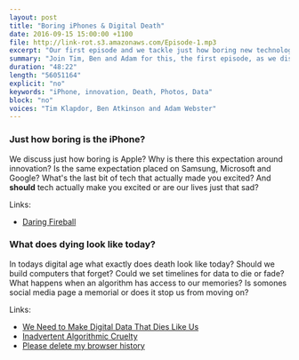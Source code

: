 ```yaml
---
layout: post
title: "Boring iPhones & Digital Death"
date: 2016-09-15 15:00:00 +1100
file: http://link-rot.s3.amazonaws.com/Episode-1.mp3
excerpt: "Our first episode and we tackle just how boring new technology is and what death looks like in the digital age."
summary: "Join Tim, Ben and Adam for this, the first episode, as we discuss some of the things passing us by at the intersection of life and technology."
duration: "48:22" 
length: "56051164"
explicit: "no" 
keywords: "iPhone, innovation, Death, Photos, Data"
block: "no" 
voices: "Tim Klapdor, Ben Atkinson and Adam Webster"
---
```


### Just how boring is the iPhone?

We discuss just how boring is Apple? Why is there this expectation around innovation? Is the same expectation placed on Samsung, Microsoft and Google? What's the last bit of tech that actually made you excited? And **should** tech actually make you excited or are our lives just that sad?

Links:

- [Daring Fireball](http://daringfireball.net/)

### What does dying look like today?

In todays digital age what exactly does death look like today? Should we build computers that forget? Could we set timelines for data to die or fade? What happens when an algorithm has access to our memories? Is somones social media page a memorial or does it stop us from moving on?

Links: 

- [We Need to Make Digital Data That Dies Like Us](http://motherboard.vice.com/read/how-digital-possessions-keep-us-from-letting-go-of-the-dead)
- [Inadvertent Algorithmic Cruelty](http://meyerweb.com/eric/thoughts/2014/12/24/inadvertent-algorithmic-cruelty/)
- [Please delete my browser history](https://www.reddit.com/r/funny/comments/15rb1k/a_medicalert_bracelet_like_this_might_be_sensible/)
